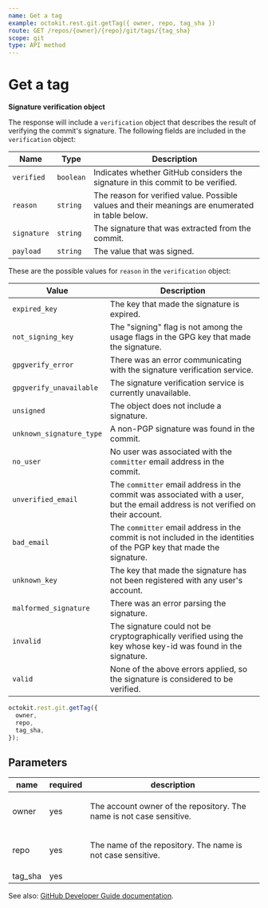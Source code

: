 ```yaml
---
name: Get a tag
example: octokit.rest.git.getTag({ owner, repo, tag_sha })
route: GET /repos/{owner}/{repo}/git/tags/{tag_sha}
scope: git
type: API method
---
```


# Get a tag

**Signature verification object**

The response will include a `verification` object that describes the result of verifying the commit's signature. The following fields are included in the `verification` object:

| Name        | Type      | Description                                                                                      |
| ----------- | --------- | ------------------------------------------------------------------------------------------------ |
| `verified`  | `boolean` | Indicates whether GitHub considers the signature in this commit to be verified.                  |
| `reason`    | `string`  | The reason for verified value. Possible values and their meanings are enumerated in table below. |
| `signature` | `string`  | The signature that was extracted from the commit.                                                |
| `payload`   | `string`  | The value that was signed.                                                                       |

These are the possible values for `reason` in the `verification` object:

| Value                    | Description                                                                                                                     |
| ------------------------ | ------------------------------------------------------------------------------------------------------------------------------- |
| `expired_key`            | The key that made the signature is expired.                                                                                     |
| `not_signing_key`        | The "signing" flag is not among the usage flags in the GPG key that made the signature.                                         |
| `gpgverify_error`        | There was an error communicating with the signature verification service.                                                       |
| `gpgverify_unavailable`  | The signature verification service is currently unavailable.                                                                    |
| `unsigned`               | The object does not include a signature.                                                                                        |
| `unknown_signature_type` | A non-PGP signature was found in the commit.                                                                                    |
| `no_user`                | No user was associated with the `committer` email address in the commit.                                                        |
| `unverified_email`       | The `committer` email address in the commit was associated with a user, but the email address is not verified on their account. |
| `bad_email`              | The `committer` email address in the commit is not included in the identities of the PGP key that made the signature.           |
| `unknown_key`            | The key that made the signature has not been registered with any user's account.                                                |
| `malformed_signature`    | There was an error parsing the signature.                                                                                       |
| `invalid`                | The signature could not be cryptographically verified using the key whose key-id was found in the signature.                    |
| `valid`                  | None of the above errors applied, so the signature is considered to be verified.                                                |

```js
octokit.rest.git.getTag({
  owner,
  repo,
  tag_sha,
});
```

## Parameters

<table>
  <thead>
    <tr>
      <th>name</th>
      <th>required</th>
      <th>description</th>
    </tr>
  </thead>
  <tbody>
    <tr><td>owner</td><td>yes</td><td>

The account owner of the repository. The name is not case sensitive.

</td></tr>
<tr><td>repo</td><td>yes</td><td>

The name of the repository. The name is not case sensitive.

</td></tr>
<tr><td>tag_sha</td><td>yes</td><td>

</td></tr>
  </tbody>
</table>

See also: [GitHub Developer Guide documentation](https://docs.github.com/rest/reference/git#get-a-tag).
